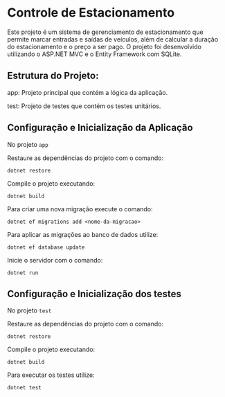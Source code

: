 # Controle de Estacionamento

Este projeto é um sistema de gerenciamento de estacionamento que permite marcar entradas e saídas de veículos, além de calcular a duração do estacionamento e o preço a ser pago. O projeto foi desenvolvido utilizando o ASP.NET MVC e o Entity Framework com SQLite.

## Estrutura do Projeto:

app: Projeto principal que contém a lógica da aplicação.

test: Projeto de testes que contém os testes unitários.

## Configuração e Inicialização da Aplicação

No projeto `app`

Restaure as dependências do projeto com o comando:

```
dotnet restore
```

Compile o projeto executando:

```
dotnet build
```

Para criar uma nova migração execute o comando:

```
dotnet ef migrations add <nome-da-migracao>
```

Para aplicar as migrações ao banco de dados utilize:

```
dotnet ef database update
```

Inicie o servidor com o comando:

```
dotnet run
```

## Configuração e Inicialização dos testes

No projeto `test`

Restaure as dependências do projeto com o comando:

```
dotnet restore
```

Compile o projeto executando:

```
dotnet build
```

Para executar os testes utilize:

```
dotnet test
```
